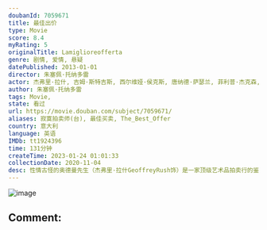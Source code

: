 ```yaml
---
doubanId: 7059671
title: 最佳出价
type: Movie
score: 8.4
myRating: 5
originalTitle: Lamiglioreofferta
genre: 剧情, 爱情, 悬疑
datePublished: 2013-01-01
director: 朱塞佩·托纳多雷
actor: 杰弗里·拉什, 吉姆·斯特吉斯, 西尔维娅·侯克斯, 唐纳德·萨瑟兰, 菲利普·杰克森, 德尔莫特·克劳利, 基努娜·斯塔梅尔, 莉亚·科贝德, 肖恩·布坎纳, 濑户叶松, 卡特丽娜·卡波迪丽斯塔, 杰瑞·沙纳汉, 汉纳·布里特兰德, 丽塔·戴维斯
author: 朱塞佩·托纳多雷
tags: Movie, 
state: 看过
url: https://movie.douban.com/subject/7059671/
aliases: 寂寞拍卖师(台), 最佳买卖, The_Best_Offer
country: 意大利
language: 英语
IMDb: tt1924396
time: 131分钟
createTime: 2023-01-24 01:01:33
collectionDate: 2020-11-04
desc: 性情古怪的奥德曼先生（杰弗里·拉什GeoffreyRush饰）是一家顶级艺术品拍卖行的鉴赏拍卖师，在他几十年的职业生涯中几乎从未失手，他最大的爱好就是收藏各种时期的女人肖像画。比利（唐纳德·萨瑟...
---
```


![image](p2039855496.jpg)

Comment: 
---

